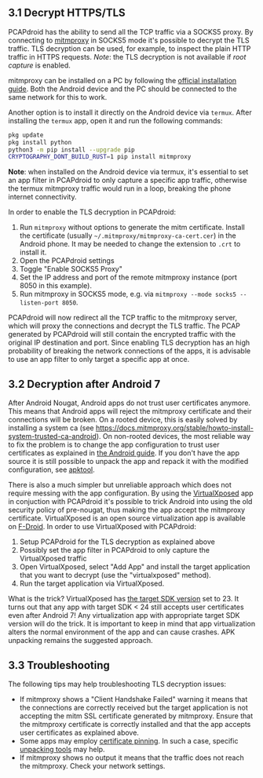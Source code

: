 ## 3.1 Decrypt HTTPS/TLS

PCAPdroid has the ability to send all the TCP traffic via a SOCKS5 proxy. By connecting to [mitmproxy](https://github.com/emanuele-f/mitmproxy) in SOCKS5 mode it's possible to decrypt the TLS traffic. TLS decryption can be used, for example, to inspect the plain HTTP traffic in HTTPS requests. *Note*: the TLS decryption is not available if *root capture* is enabled.

mitmproxy can be installed on a PC by following the [official installation guide](https://docs.mitmproxy.org/stable/overview-installation). Both the Android device and the PC should be connected to the same network for this to work.

Another option is to install it directly on the Android device via `termux`. After installing the `termux` app, open it and run the following commands:

```bash
pkg update
pkg install python
python3 -m pip install --upgrade pip
CRYPTOGRAPHY_DONT_BUILD_RUST=1 pip install mitmproxy
```

**Note**: when installed on the Android device via termux, it's essential to set an app filter in PCAPdroid to only capture a specific app traffic, otherwise the termux mitmproxy traffic would run in a loop, breaking the phone internet connectivity.

In order to enable the TLS decryption in PCAPdroid:

1. Run `mitmproxy` without options to generate the mitm certificate. Install the certificate (usually `~/.mitmproxy/mitmproxy-ca-cert.cer`) in the Android phone. It may be needed to change the extension to `.crt` to install it.
2. Open the PCAPdroid settings
3. Toggle "Enable SOCKS5 Proxy"
4. Set the IP address and port of the remote mitmproxy instance (port 8050 in this example).
5. Run mitmproxy in SOCKS5 mode, e.g. via `mitmproxy --mode socks5 --listen-port 8050`.

PCAPdroid will now redirect all the TCP traffic to the mitmproxy server, which will proxy the connections and decrypt the TLS traffic.
The PCAP generated by PCAPdroid will still contain the encrypted traffic with the original IP destination and port.
Since enabling TLS decryption has an high probability of breaking the network connections of the apps, it is advisable to use an app filter to only target a specific app at once.

## 3.2 Decryption after Android 7

After Android Nougat, Android apps do not trust user certificates anymore. This means that Android apps will reject the mitmproxy certificate and their connections will be broken. On a rooted device, this is easily solved by installing a system ca (see https://docs.mitmproxy.org/stable/howto-install-system-trusted-ca-android). On non-rooted devices, the most reliable way to fix the problem is to change the app configuration to trust user certificates as explained in [the Android guide](https://developer.android.com/training/articles/security-config.html). If you don't have the app source it is still possible to unpack the app and repack it with the modified configuration, see [apktool](https://ibotpeaches.github.io/Apktool).

There is also a much simpler but unreliable approach which does not require messing with the app configuration. By using the [VirtualXposed](https://github.com/android-hacker/VirtualXposed) app in conjuction with PCAPdroid it's possible to trick Android into using the old security policy of pre-nougat, thus making the app accept the mitmproxy certificate. VirtualXposed is an open source virtualization app is available on [F-Droid](https://f-droid.org/en/packages/io.va.exposed/). In order to use VirtualXposed with PCAPdroid:

1. Setup PCAPdroid for the TLS decryption as explained above
2. Possibly set the app filter in PCAPdroid to only capture the VirtualXposed traffic
3. Open VirtualXposed, select "Add App" and install the target application that you want to decrypt (use the "virtualxposed" method).
4. Run the target application via VirtualXposed.

What is the trick? VirtualXposed has [the target SDK version](https://github.com/android-hacker/VirtualXposed/blob/vxp/VirtualApp/app/build.gradle) set to 23. It turns out that any app with target SDK < 24 still accepts user certificates even after Android 7! Any virtualization app with appropriate target SDK version will do the trick. It is important to keep in mind that app virtualization alters the normal environment of the app and can cause crashes. APK unpacking remains the suggested approach.

## 3.3 Troubleshooting

The following tips may help troubleshooting TLS decryption issues:

- If mitmproxy shows a "Client Handshake Failed" warning it means that the connections are correctly received but the target application is not accepting the mitm SSL certificate generated by mitmproxy. Ensure that the mitmproxy certificate is correctly installed and that the app accepts user certificates as explained above.
- Some apps may employ [certificate pinning](https://developer.android.com/training/articles/security-ssl#Pinning). In such a case, specific [unpacking tools](https://github.com/shroudedcode/apk-mitm) may help.
- If mitmproxy shows no output it means that the traffic does not reach the mitmproxy. Check your network settings.
